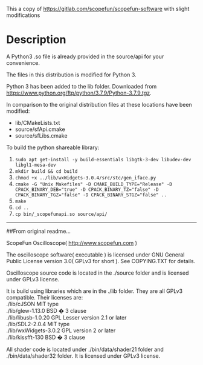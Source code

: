 This a copy of https://gitlab.com/scopefun/scopefun-software with slight modifications

# Description
A Python3 .so file is already provided in the source/api for your convenience.

The files in this distribution is modified for Python 3.

Python 3 has been added to the lib folder. Downloaded from https://www.python.org/ftp/python/3.7.9/Python-3.7.9.tgz.

In comparison to the original distribution files at these locations have been modified:
<ul>
<li>lib/CMakeLists.txt</li>
<li>source/sfApi.cmake</li>
<li>source/sfLibs.cmake</li>
</ul>

To build the python shareable library:
1. ```sudo apt get-install -y build-essentials libgtk-3-dev libudev-dev libgl1-mesa-dev```
2. ```mkdir build && cd build```
3. ```chmod +x ../lib/wxWidgets-3.0.4/src/stc/gen_iface.py```
4. ```cmake -G "Unix Makefiles" -D CMAKE_BUILD_TYPE="Release" -D CPACK_BINARY_DEB="true" -D CPACK_BINARY_TZ="false" -D CPACK_BINARY_TGZ="false" -D CPACK_BINARY_STGZ="false" ..```
5. ```make```
6. ```cd ..```
7. ```cp bin/_scopefunapi.so source/api/```


****
##From original readme...

ScopeFun Oscilloscope( http://www.scopefun.com )

The oscilloscope software( executable ) is licensed under GNU General Public License version 3.0( GPLv3 for short ).
See COPYING.TXT for details.

Oscilloscope source code is located in the ./source folder and is licensed under GPLv3 license.

It is build using libraries which are in the ./lib folder.
They are all GPLv3 compatible. Their licenses are:  
./lib/cJSON           MIT type   
./lib/glew-1.13.0     BSD � 3 clause  
./lib/libusb-1.0.20   GPL Lesser version 2.1 or later  
./lib/SDL2-2.0.4      MIT type  
./lib/wxWidgets-3.0.2 GPL version 2 or later  
./lib/kissfft-130     BSD � 3 clause  

All shader code is located under ./bin/data/shader21 folder and ./bin/data/shader32 folder. It is licensed under GPLv3 license.
